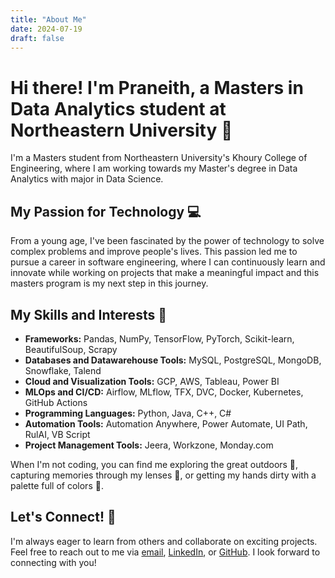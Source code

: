 ```yaml
---
title: "About Me"
date: 2024-07-19
draft: false
---
```


# Hi there! I'm Praneith, a Masters in Data Analytics student at Northeastern University 👋

I'm a Masters student from Northeastern University's Khoury College of Engineering, where I am working towards my Master's degree in Data Analytics with major in Data Science.

## My Passion for Technology 💻

From a young age, I've been fascinated by the power of technology to solve complex problems and improve people's lives. This passion led me to pursue a career in software engineering, where I can continuously learn and innovate while working on projects that make a meaningful impact and this masters program is my next step in this journey.


## My Skills and Interests 🧠

- **Frameworks:** Pandas, NumPy, TensorFlow, PyTorch, Scikit-learn, BeautifulSoup, Scrapy
- **Databases and Datawarehouse Tools:** MySQL, PostgreSQL, MongoDB, Snowflake, Talend
- **Cloud and Visualization Tools:** GCP, AWS, Tableau, Power BI
- **MLOps and CI/CD:** Airflow, MLflow, TFX, DVC, Docker, Kubernetes, GitHub Actions
- **Programming Languages:** Python, Java, C++, C#
- **Automation Tools:** Automation Anywhere, Power Automate, UI Path, RulAI, VB Script
- **Project Management Tools:** Jeera, Workzone, Monday.com

When I'm not coding, you can find me exploring the great outdoors 🌲, capturing memories through my lenses 📸, or getting my hands dirty with a palette full of colors 🎨.

## Let's Connect! 🤝

I'm always eager to learn from others and collaborate on exciting projects. Feel free to reach out to me via [email](mailto:ranganth.p@northeastern.edu), [LinkedIn](https://www.linkedin.com/in/praneithranganath10/), or [GitHub](https://github.com/P101010). I look forward to connecting with you!